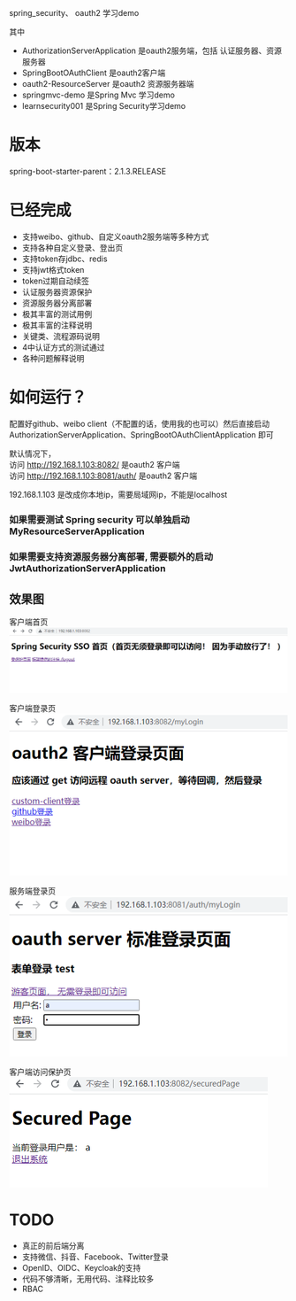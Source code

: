 spring_security、 oauth2 学习demo

其中
- AuthorizationServerApplication 是oauth2服务端，包括 认证服务器、资源服务器
- SpringBootOAuthClient 是oauth2客户端
- oauth2-ResourceServer 是oauth2 资源服务器端
- springmvc-demo 是Spring Mvc 学习demo
- learnsecurity001 是Spring Security学习demo

# 版本
spring-boot-starter-parent：2.1.3.RELEASE


# 已经完成
- 支持weibo、github、自定义oauth2服务端等多种方式
- 支持各种自定义登录、登出页
- 支持token存jdbc、redis
- 支持jwt格式token
- token过期自动续签
- 认证服务器资源保护
- 资源服务器分离部署
- 极其丰富的测试用例
- 极其丰富的注释说明
- 关键类、流程源码说明
- 4中认证方式的测试通过
- 各种问题解释说明

# 如何运行？
配置好github、weibo client（不配置的话，使用我的也可以）然后直接启动AuthorizationServerApplication、SpringBootOAuthClientApplication 即可

默认情况下，  
访问 http://192.168.1.103:8082/  是oauth2 客户端  
访问 http://192.168.1.103:8081/auth/  是oauth2 客户端

192.168.1.103 是改成你本地ip，需要局域网ip，不能是localhost 

### 如果需要测试 Spring security 可以单独启动 MyResourceServerApplication

### 如果需要支持资源服务器分离部署, 需要额外的启动 JwtAuthorizationServerApplication

## 效果图
客户端首页  
![客户端首页](doc/img/首页_20220715162434.png "客户端首页")

客户端登录页  
![客户端登录页](doc/img/登录页_20220715162507.png "客户端登录页")

服务端登录页  
![服务端登录页](doc/img/服务端登录页_20220715162507.png "服务端登录页")

客户端访问保护页  
![客户端访问保护页](doc/img/保护页_20220715162656.png "客户端访问保护页")


# TODO
- 真正的前后端分离
- 支持微信、抖音、Facebook、Twitter登录
- OpenID、OIDC、Keycloak的支持
- 代码不够清晰，无用代码、注释比较多
- RBAC 
